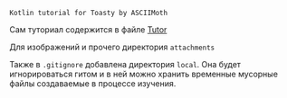 `Kotlin tutorial for Toasty by ASCIIMoth`

Сам туториал содержится в файле [Tutor](./Tutor.md)  
  
Для изображений и прочего директория `attachments`  
  
Также в `.gitignore` добавлена директория `local`. Она будет игнорироваться гитом и в ней можно хранить временные мусорные файлы создаваемые в процессе изучения.   
